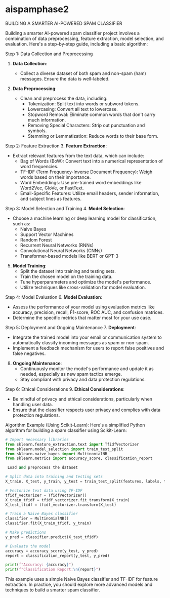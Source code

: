 # aispamphase2

BUILDING A SMARTER AI-POWERED SPAM CLASSIFIER
 

Building a smarter AI-powered spam classifier project involves a combination of data preprocessing, feature extraction, model selection, and evaluation. Here's a step-by-step guide, including a basic algorithm:

 Step 1: Data Collection and Preprocessing
1. **Data Collection**:
   - Collect a diverse dataset of both spam and non-spam (ham) messages. Ensure the data is well-labeled.

2. **Data Preprocessing**:
   - Clean and preprocess the data, including:
     - Tokenization: Split text into words or subword tokens.
     - Lowercasing: Convert all text to lowercase.
     - Stopword Removal: Eliminate common words that don't carry much information.
     - Removing Special Characters: Strip out punctuation and symbols.
     - Stemming or Lemmatization: Reduce words to their base form.

 Step 2: Feature Extraction
3. **Feature Extraction**:
   - Extract relevant features from the text data, which can include:
     - Bag of Words (BoW): Convert text into a numerical representation of word frequencies.
     - TF-IDF (Term Frequency-Inverse Document Frequency): Weigh words based on their importance.
     - Word Embeddings: Use pre-trained word embeddings like Word2Vec, GloVe, or FastText.
     - Email-Specific Features: Utilize email headers, sender information, and subject lines as features.

 Step 3: Model Selection and Training
4. **Model Selection**:
   - Choose a machine learning or deep learning model for classification, such as:
     - Naive Bayes
     - Support Vector Machines
     - Random Forest
     - Recurrent Neural Networks (RNNs)
     - Convolutional Neural Networks (CNNs)
     - Transformer-based models like BERT or GPT-3

5. **Model Training**:
   - Split the dataset into training and testing sets.
   - Train the chosen model on the training data.
   - Tune hyperparameters and optimize the model's performance.
   - Utilize techniques like cross-validation for model evaluation.

 Step 4: Model Evaluation
6. **Model Evaluation**:
   - Assess the performance of your model using evaluation metrics like accuracy, precision, recall, F1-score, ROC AUC, and confusion matrices.
   - Determine the specific metrics that matter most for your use case.

 Step 5: Deployment and Ongoing Maintenance
7. **Deployment**:
   - Integrate the trained model into your email or communication system to automatically classify incoming messages as spam or non-spam.
   - Implement a feedback mechanism for users to report false positives and false negatives.

8. **Ongoing Maintenance**:
   - Continuously monitor the model's performance and update it as needed, especially as new spam tactics emerge.
   - Stay compliant with privacy and data protection regulations.

Step 6: Ethical Considerations
9. **Ethical Considerations**:
   - Be mindful of privacy and ethical considerations, particularly when handling user data.
   - Ensure that the classifier respects user privacy and complies with data protection regulations.

 Algorithm Example (Using Scikit-Learn):
Here's a simplified Python algorithm for building a spam classifier using Scikit-Learn:

```python
# Import necessary libraries
from sklearn.feature_extraction.text import TfidfVectorizer
from sklearn.model_selection import train_test_split
from sklearn.naive_bayes import MultinomialNB
from sklearn.metrics import accuracy_score, classification_report

 Load and preprocess the dataset

# Split data into training and testing sets
X_train, X_test, y_train, y_test = train_test_split(features, labels, test_size=0.2, random_state=42)

# Vectorize text data using TF-IDF
tfidf_vectorizer = TfidfVectorizer()
X_train_tfidf = tfidf_vectorizer.fit_transform(X_train)
X_test_tfidf = tfidf_vectorizer.transform(X_test)

# Train a Naive Bayes classifier
classifier = MultinomialNB()
classifier.fit(X_train_tfidf, y_train)

# Make predictions
y_pred = classifier.predict(X_test_tfidf)

# Evaluate the model
accuracy = accuracy_score(y_test, y_pred)
report = classification_report(y_test, y_pred)

print(f"Accuracy: {accuracy}")
print(f"Classification Report:\n{report}")
```

This example uses a simple Naive Bayes classifier and TF-IDF for feature extraction. In practice, you should explore more advanced models and techniques to build a smarter spam classifier.

